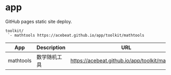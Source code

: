 # app
GitHub pages static site deploy.

```text
toolkit/
 `- mathtools https://acebeat.github.io/app/toolkit/mathtools
```

| App       | Description | URL |
|-----------|-------------|-----|
| mathtools | 数学随机工具  | https://acebeat.github.io/app/toolkit/mathtools |
